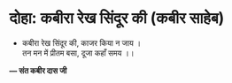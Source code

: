 # दोहा: कबीरा रेख सिंदूर की (कबीर साहेब)

- कबीरा रेख सिंदूर की, काजर किया न जाय ।\
  तन मन में प्रीतम बसा, दूजा कहाँ समय ।।

**— संत कबीर दास जी**
